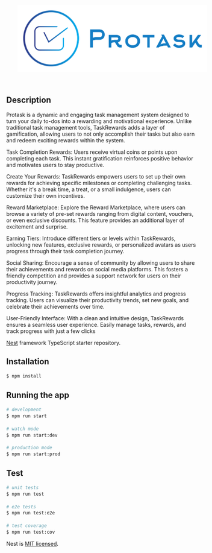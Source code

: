 
 <img style="align:center;margin:30px;" src="https://github.com/pedrozau/protaskapi/blob/master/Color%20logo%20with%20background.png">

## Description
<p style="align:center;"> 
 Protask is a dynamic and engaging task management system designed to turn your daily to-dos into a rewarding and motivational experience. Unlike traditional task management tools, TaskRewards adds a layer of gamification, allowing users to not only accomplish their tasks but also earn and redeem exciting rewards within the system.
</p>

Task Completion Rewards:
Users receive virtual coins or points upon completing each task. This instant gratification reinforces positive behavior and motivates users to stay productive.

Create Your Rewards:
TaskRewards empowers users to set up their own rewards for achieving specific milestones or completing challenging tasks. Whether it's a break time, a treat, or a small indulgence, users can customize their own incentives.

Reward Marketplace:
Explore the Reward Marketplace, where users can browse a variety of pre-set rewards ranging from digital content, vouchers, or even exclusive discounts. This feature provides an additional layer of excitement and surprise.

Earning Tiers:
Introduce different tiers or levels within TaskRewards, unlocking new features, exclusive rewards, or personalized avatars as users progress through their task completion journey.

Social Sharing:
Encourage a sense of community by allowing users to share their achievements and rewards on social media platforms. This fosters a friendly competition and provides a support network for users on their productivity journey.

Progress Tracking:
TaskRewards offers insightful analytics and progress tracking. Users can visualize their productivity trends, set new goals, and celebrate their achievements over time.

User-Friendly Interface:
With a clean and intuitive design, TaskRewards ensures a seamless user experience. Easily manage tasks, rewards, and track progress with just a few clicks

[Nest](https://github.com/nestjs/nest) framework TypeScript starter repository.

## Installation

```bash
$ npm install
```

## Running the app

```bash
# development
$ npm run start

# watch mode
$ npm run start:dev

# production mode
$ npm run start:prod
```

## Test

```bash
# unit tests
$ npm run test

# e2e tests
$ npm run test:e2e

# test coverage
$ npm run test:cov
```



Nest is [MIT licensed](LICENSE).
